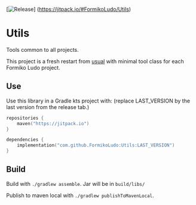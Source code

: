 [![Release](https://jitpack.io/v/FormikoLudo/Utils.svg)]
(https://jitpack.io/#FormikoLudo/Utils)

# Utils
Tools common to all projects.

This project is a fresh restart from [usual](https://github.com/HydrolienF/usual) with minimal tool class for each Formiko Ludo project.

## Use

Use this library in a Gradle kts project with:
(replace LAST_VERSION by the last version from the release tab.)
```kts
repositories {
    maven("https://jitpack.io")
}

dependencies {
    implementation("com.github.FormikoLudo:Utils:LAST_VERSION")
}
```


## Build

Build with `./gradlew assemble`. Jar will be in `build/libs/`

Publish to maven local with `./gradlew publishToMavenLocal`.
